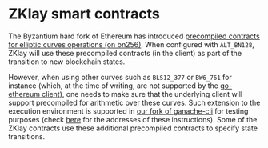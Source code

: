 # ZKlay smart contracts

The Byzantium hard fork of Ethereum has introduced [precompiled contracts for elliptic curves operations (on bn256)](https://github.com/ethereum/go-ethereum/blob/v1.7.1/core/vm/contracts.go#L57-L59). When configured with `ALT_BN128`, ZKlay will use these precompiled contracts (in the client) as part of the transition to new blockchain states.

However, when using other curves such as `BLS12_377` or `BW6_761` for instance (which, at the time of writing, are not supported by the [go-ethereum client](https://github.com/ethereum/go-ethereum/tree/v1.9.25)), one needs to make sure that the underlying client will support precompiled for arithmetic over these curves.
Such extension to the execution environment is supported in [our fork of ganache-cli](https://github.com/clearmatics/ganache-cli/tree/v6.10.1-clearmatics) for testing purposes (check [here](https://github.com/clearmatics/ethereumjs-vm/blob/v4.1.3-clearmatics/lib/evm/precompiles/index.ts#L30-L36) for the addresses of these instructions). Some of the ZKlay contracts use these additional precompiled contracts to specify state transitions.
